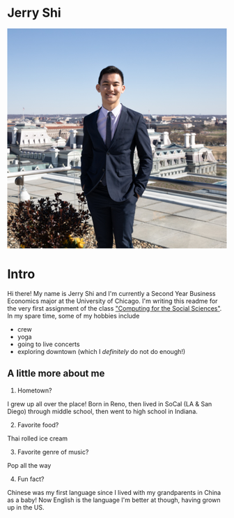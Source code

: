 # Jerry Shi
![Me in DC over Spring Break! I had a great time there and gained at least five pounds from all the junk food I ate.](jerry.jpg)

Intro
=====

Hi there! My name is Jerry Shi and I'm currently a Second Year Business Economics major at the University of Chicago. I'm writing this readme for the very first assignment of the class ["Computing for the Social Sciences"](https://cfss.uchicago.edu). In my spare time, some of my hobbies include

 * crew
 * yoga
 * going to live concerts
 * exploring downtown (which I *definitely* do not do enough!)
 
A little more about me
----------------------

1. Hometown?

I grew up all over the place! Born in Reno, then lived in SoCal (LA & San Diego) through middle school, then went to high school in Indiana.

2. Favorite food?

Thai rolled ice cream

3. Favorite genre of music?

Pop all the way

4. Fun fact?

Chinese was my first language since I lived with my grandparents in China as a baby! Now English is the language I'm better at though, having grown up in the US.